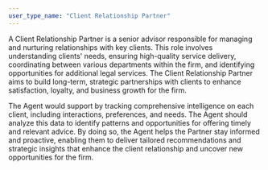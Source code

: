 ```yaml
---
user_type_name: "Client Relationship Partner"
---
```

A Client Relationship Partner is a senior advisor responsible for managing and nurturing relationships with key clients. This role involves understanding clients' needs, ensuring high-quality service delivery, coordinating between various departments within the firm, and identifying opportunities for additional legal services. The Client Relationship Partner aims to build long-term, strategic partnerships with clients to enhance satisfaction, loyalty, and business growth for the firm.

The Agent would support by tracking comprehensive intelligence on each client, including interactions, preferences, and needs. The Agent should analyze this data to identify patterns and opportunities for offering timely and relevant advice. By doing so, the Agent helps the Partner stay informed and proactive, enabling them to deliver tailored recommendations and strategic insights that enhance the client relationship and uncover new opportunities for the firm.
